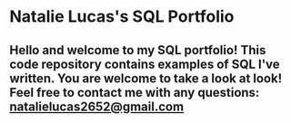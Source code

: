 # Natalie Lucas's SQL Portfolio

## Hello and welcome to my SQL portfolio! This code repository contains examples of SQL I've written. You are welcome to take a look at look! Feel free to contact me with any questions: natalielucas2652@gmail.com
